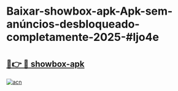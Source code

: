 # Baixar-showbox-apk-Apk-sem-anúncios-desbloqueado-completamente-2025-#ljo4e

# <h2><a href="https://ainizakaria.my?title=showbox-apk&ref=24M">🔗👉 🔴 showbox-apk</a></h2>

[![acn](https://github.com/user-attachments/assets/0f9c940e-d8b0-45ae-aac7-cd30a18b3e1c)](https://ainizakaria.my?title=showbox-apk&ref=24M)

